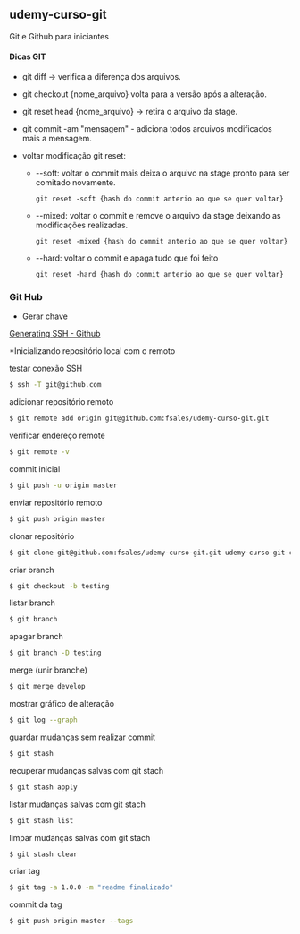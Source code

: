 ## udemy-curso-git
Git e Github para iniciantes

#### Dicas GIT
  
  - git diff -> verifica a diferença dos arquivos.

  - git checkout {nome_arquivo} volta para a versão após a alteração.

  - git reset head {nome_arquivo} -> retira o arquivo da stage.

  - git commit -am "mensagem" - adiciona todos arquivos modificados mais a mensagem.

  - voltar modificação git reset:

    - --soft: voltar o commit mais deixa o arquivo na stage pronto para ser comitado novamente.
	
      ```git reset -soft {hash do commit anterio ao que se quer voltar}```
    
    - --mixed: voltar o commit e remove o arquivo da stage deixando as modificações realizadas.
    
      ```git reset -mixed {hash do commit anterio ao que se quer voltar}```
    
    - --hard: voltar o commit e apaga tudo que foi feito
    
      ```git reset -hard {hash do commit anterio ao que se quer voltar}```


### Git Hub

* Gerar chave

[Generating SSH - Github](https://help.github.com/en/github/authenticating-to-github/generating-a-new-ssh-key-and-adding-it-to-the-ssh-agent)

*Inicializando repositório local com o remoto

testar conexão SSH 

```sh
$ ssh -T git@github.com
```
			
adicionar repositório remoto	


```sh
$ git remote add origin git@github.com:fsales/udemy-curso-git.git
```


verificar endereço remote

			
```sh
$ git remote -v
```

commit inicial

```sh
$ git push -u origin master
```

enviar repositório remoto

```sh
$ git push origin master
```

clonar repositório

```sh
$ git clone git@github.com:fsales/udemy-curso-git.git udemy-curso-git-clone
```

criar branch

```sh
$ git checkout -b testing
```

listar branch

```sh
$ git branch
```

apagar branch

```sh
$ git branch -D testing
```

merge (unir branche)

```sh
$ git merge develop
```

mostrar gráfico de alteração

```sh
$ git log --graph
```

guardar mudanças sem realizar commit

```sh
$ git stash
```

recuperar mudanças salvas com git stach
```sh
$ git stash apply
```

listar mudanças salvas com git stach
```sh
$ git stash list
```

limpar  mudanças salvas com git stach
```sh
$ git stash clear
```

criar tag
```sh
$ git tag -a 1.0.0 -m "readme finalizado"
```

commit da tag
```sh
$ git push origin master --tags
```